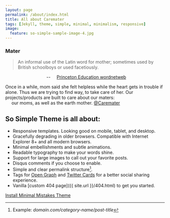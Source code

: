 ```yaml
---
layout: page
permalink: /about/index.html
title: All about Caremater
tags: [Jekyll, theme, simple, minimal, minimalism, responsive]
image:
  feature: so-simple-sample-image-4.jpg
---
```


### Mater

> An informal use of the Latin word for mother; sometimes used by British schoolboys or used facetiously.<br>

&nbsp;&nbsp;&nbsp;&nbsp;&nbsp;&nbsp;&nbsp;&nbsp;&nbsp;&nbsp;&nbsp;&nbsp;&nbsp;&nbsp;&nbsp;&nbsp;&nbsp;&nbsp;&nbsp;&nbsp;&nbsp;&nbsp;&nbsp;&nbsp;&nbsp;&nbsp;&nbsp;&nbsp;&nbsp;&nbsp;&nbsp;&nbsp;
-- &nbsp;&nbsp;&nbsp;&nbsp;[Princeton Education wordnetweb](http://wordnetweb.princeton.edu/perl/webwn?s=mater&sub=Search+WordNet&o2=&o0=1&o8=1&o1=1&o7=&o5=&o9=&o6=&o3=&o4=&h=)

Once in a while, mom said she felt helpless while the heart gets in trouble if alone.
Thus we are trying to find way, to take care of her. Our projects/products are built to care about our maters:<br>
&nbsp;&nbsp;&nbsp;&nbsp; our moms, as well as the earth mother. [@Caremater](http://caremater.org)

## So Simple Theme is all about:

* Responsive templates. Looking good on mobile, tablet, and desktop.
* Gracefully degrading in older browsers. Compatible with Internet Explorer 8+ and all modern browsers.
* Minimal embellishments and subtle animations.
* Readable typography to make your words shine.
* Support for large images to call out your favorite posts.
* Disqus comments if you choose to enable.
* Simple and clear permalink structure[^1].
* Tags for [Open Graph](https://developers.facebook.com/docs/opengraph/) and [Twitter Cards](https://dev.twitter.com/docs/cards) for a better social sharing experience.
* Vanilla [custom 404 page]({{ site.url }}/404.html) to get you started.

<a markdown="0" href="{{ site.url }}/theme-setup" class="btn">Install Minimal Mistakes Theme</a>

[^1]: Example: *domain.com/category-name/post-title*
